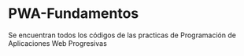 # PWA-Fundamentos
Se encuentran todos los códigos de las practicas de Programación de Aplicaciones Web Progresivas
